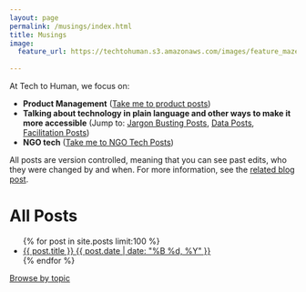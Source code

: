 ```yaml
---
layout: page
permalink: /musings/index.html
title: Musings
image:
  feature_url: https://techtohuman.s3.amazonaws.com/images/feature_maze.jpg 
  
---
```


At Tech to Human, we focus on:

<ul>
	<li><strong>Product Management</strong> (<a href="https://techtohuman.com/tags.html#Product">Take me to product posts</a>)</li>
	<li><strong> Talking about technology in plain language and other ways to make it more accessible</strong> (Jump to: <a href="https://techtohuman.com/tags.html#Jargon">Jargon Busting Posts</a>, <a href="https://techtohuman.com/tags.html#Data 101">Data Posts</a>, <a href="https://techtohuman.com/tags.html#Facilitation">Facilitation Posts</a>)</li>
	<li><strong>NGO tech</strong> (<a href="https://techtohuman.com/tags.html#Strategy">Take me to NGO Tech Posts</a>)</li>
</ul>	

<p> 
<div class="well">

All posts are version controlled, meaning that you can see past edits, who they were changed by and when. For more information, see the <a href="https://techtohuman.com/version_controlled_thinking/">related blog post</a>.  

</div> 
</p>


<h1>  All Posts </h1>

<ul class="post-list">
{% for post in site.posts limit:100 %} 
  <li><article><a href="{{ site.url }}{{ post.url }}">{{ post.title }} <span class="entry-date"><time datetime="{{ post.date | date_to_xmlschema }}">{{ post.date | date: "%B %d, %Y" }}</time></span></a></article></li>
{% endfor %}
</ul>

<nav class="browse-button" role="navigation">
<a href="/tags.html" class="btn" title="Browse by topic">Browse by topic</a>
</nav>
